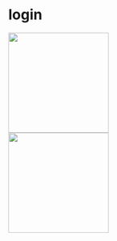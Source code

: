 # login

  <div class="container" style="display: flex,
			justify-content: center">
        <div class="col">
          <img src="https://github.com/changkhobanhoa/login_flutter/assets/106042530/a1d91225-cf1c-4844-a98f-51f9390d3769" width="200">
        </div>
        <div class="col" style="display: flex,
  justify-content: center,
  align-items: center,
">
           <img src="https://github.com/changkhobanhoa/login_flutter/assets/106042530/f402f70d-45e2-42c7-a3bc-5dcc44d7ff56" width="200">
        </div>
    </div>
